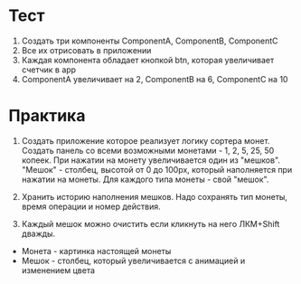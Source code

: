# Тест

1) Создать три компоненты ComponentA, ComponentB, ComponentC
2) Все их отрисовать в приложении
3) Каждая компонента обладает кнопкой btn, которая увеличивает счетчик в app
4) ComponentA увеличивает на 2, ComponentB на 6, ComponentC на 10










# Практика
    
1) Создать приложение которое реализует логику сортера монет. Создать панель со всеми возможными монетами - 1, 2, 5, 25, 50 копеек. При нажатии на монету увеличивается один из "мешков". "Мешок" - столбец, высотой от 0 до 100px, который наполняется при нажатии на монеты. Для каждого типа монеты - свой "мешок".

2) Хранить историю наполнения мешков. Надо сохранять тип монеты, время операции и номер действия.

3) Каждый мешок можно очистить если кликнуть на него ЛКМ+Shift дважды.

* Монета - картинка настоящей монеты
* Мешок - столбец, который увеличивается с анимацией и изменением цвета